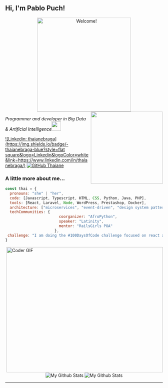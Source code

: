 <!--
**pablopuch/pablopuch** is a ✨ _special_ ✨ repository because its `README.md` (this file) appears on your GitHub profile.

Here are some ideas to get you started:

- 🔭 I’m currently working on ...
- 🌱 I’m currently learning ...
- 👯 I’m looking to collaborate on ...
- 🤔 I’m looking for help with ...
- 💬 Ask me about ...
- 📫 How to reach me: ...
- 😄 Pronouns: ...
- ⚡ Fun fact: ...
-->

<h2> Hi, I'm Pablo Puch!</h2>

<div align="center" width="50">

<img src="https://i.imgur.com/dTYwdG1.gif" alt="Welcome!" width="300"/>

</div>

<img align='right' src="https://media.giphy.com/media/M9gbBd9nbDrOTu1Mqx/giphy.gif" width="230">


<p><em>Programmer and developer in Big Data & Artificial Intelligence<img src="https://media.giphy.com/media/WUlplcMpOCEmTGBtBW/giphy.gif" width="30"></em></p>

[![Linkedin: thaianebraga](https://img.shields.io/badge/-thaianebraga-blue?style=flat square&logo=Linkedin&logoColor=white&link=https://www.linkedin.com/in/thaianebraga/)](https://www.linkedin.com/in/thaianebraga/)
[![GitHub Thaiane](https://img.shields.io/github/followers/thaiane?label=follow&style=social)](https://github.com/pablopuch)


### A little more about me...  

```javascript
const thai = {
  pronouns: "she" | "her",
  code: [Javascript, Typescript, HTML, CSS, Python, Java, PHP],
  tools: [React, Laravel, Node, WordPress, Prestashop, Docker],
  architecture: ["microservices", "event-driven", "design system pattern"],
  techCommunities: {
                        coorganizer: "AfroPython",
                        speaker: "Latinity",
                        mentor: "RailsGirls POA"
                      },
 challenge: "I am doing the #100DaysOfCode challenge focused on react and typescript"
}
```

<img align="right" src="https://media.giphy.com/media/SWoSkN6DxTszqIKEqv/giphy.gif" alt="Coder GIF" width="500" height="400">


<br>
<p align="center">
<img align="center" src="https://github-readme-stats.vercel.app/api/top-langs/?username=Shreya549&layout=compact&theme=radical" alt="My Github Stats">
<img align="center" src="https://github-readme-stats.vercel.app/api?username=Shreya549&&show_icons=true&theme=radical&count_private=true&include_all_commits=true" alt="My Github Stats">
</p>

---





